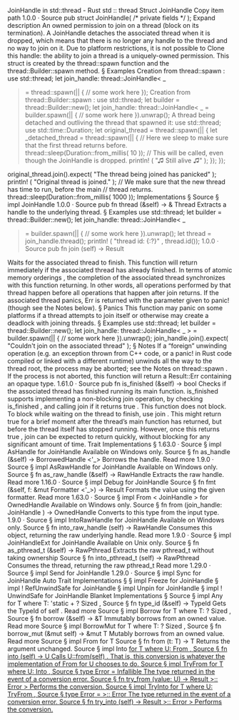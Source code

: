 JoinHandle in std::thread - Rust
std
::
thread
Struct
JoinHandle
Copy item path
1.0.0
·
Source
pub struct JoinHandle<T>(
/* private fields */
);
Expand description
An owned permission to join on a thread (block on its termination).
A
JoinHandle
detaches
the associated thread when it is dropped, which
means that there is no longer any handle to the thread and no way to
join
on it.
Due to platform restrictions, it is not possible to
Clone
this
handle: the ability to join a thread is a uniquely-owned permission.
This
struct
is created by the
thread::spawn
function and the
thread::Builder::spawn
method.
§
Examples
Creation from
thread::spawn
:
use
std::thread;
let
join_handle: thread::JoinHandle<
_
> = thread::spawn(|| {
// some work here
});
Creation from
thread::Builder::spawn
:
use
std::thread;
let
builder = thread::Builder::new();
let
join_handle: thread::JoinHandle<
_
> = builder.spawn(|| {
// some work here
}).unwrap();
A thread being detached and outliving the thread that spawned it:
use
std::thread;
use
std::time::Duration;
let
original_thread = thread::spawn(|| {
let
_detached_thread = thread::spawn(|| {
// Here we sleep to make sure that the first thread returns before.
thread::sleep(Duration::from_millis(
10
));
// This will be called, even though the JoinHandle is dropped.
println!
(
"♫ Still alive ♫"
);
    });
});

original_thread.join().expect(
"The thread being joined has panicked"
);
println!
(
"Original thread is joined."
);
// We make sure that the new thread has time to run, before the main
// thread returns.
thread::sleep(Duration::from_millis(
1000
));
Implementations
§
Source
§
impl<T>
JoinHandle
<T>
1.0.0
·
Source
pub fn
thread
(&self) -> &
Thread
Extracts a handle to the underlying thread.
§
Examples
use
std::thread;
let
builder = thread::Builder::new();
let
join_handle: thread::JoinHandle<
_
> = builder.spawn(|| {
// some work here
}).unwrap();
let
thread = join_handle.thread();
println!
(
"thread id: {:?}"
, thread.id());
1.0.0
·
Source
pub fn
join
(self) ->
Result
<T>
Waits for the associated thread to finish.
This function will return immediately if the associated thread has already finished.
In terms of
atomic memory orderings
,  the completion of the associated
thread synchronizes with this function returning. In other words, all
operations performed by that thread
happen
before
all
operations that happen after
join
returns.
If the associated thread panics,
Err
is returned with the parameter given
to
panic!
(though see the Notes below).
§
Panics
This function may panic on some platforms if a thread attempts to join
itself or otherwise may create a deadlock with joining threads.
§
Examples
use
std::thread;
let
builder = thread::Builder::new();
let
join_handle: thread::JoinHandle<
_
> = builder.spawn(|| {
// some work here
}).unwrap();
join_handle.join().expect(
"Couldn't join on the associated thread"
);
§
Notes
If a “foreign” unwinding operation (e.g. an exception thrown from C++
code, or a
panic!
in Rust code compiled or linked with a different
runtime) unwinds all the way to the thread root, the process may be
aborted; see the Notes on
thread::spawn
. If the process is not
aborted, this function will return a
Result::Err
containing an opaque
type.
1.61.0
·
Source
pub fn
is_finished
(&self) ->
bool
Checks if the associated thread has finished running its main function.
is_finished
supports implementing a non-blocking join operation, by checking
is_finished
, and calling
join
if it returns
true
. This function does not block. To
block while waiting on the thread to finish, use
join
.
This might return
true
for a brief moment after the thread’s main
function has returned, but before the thread itself has stopped running.
However, once this returns
true
,
join
can be expected
to return quickly, without blocking for any significant amount of time.
Trait Implementations
§
1.63.0
·
Source
§
impl<T>
AsHandle
for
JoinHandle
<T>
Available on
Windows
only.
Source
§
fn
as_handle
(&self) ->
BorrowedHandle
<'_>
Borrows the handle.
Read more
1.9.0
·
Source
§
impl<T>
AsRawHandle
for
JoinHandle
<T>
Available on
Windows
only.
Source
§
fn
as_raw_handle
(&self) ->
RawHandle
Extracts the raw handle.
Read more
1.16.0
·
Source
§
impl<T>
Debug
for
JoinHandle
<T>
Source
§
fn
fmt
(&self, f: &mut
Formatter
<'_>) ->
Result
Formats the value using the given formatter.
Read more
1.63.0
·
Source
§
impl<T>
From
<
JoinHandle
<T>> for
OwnedHandle
Available on
Windows
only.
Source
§
fn
from
(join_handle:
JoinHandle
<T>) ->
OwnedHandle
Converts to this type from the input type.
1.9.0
·
Source
§
impl<T>
IntoRawHandle
for
JoinHandle
<T>
Available on
Windows
only.
Source
§
fn
into_raw_handle
(self) ->
RawHandle
Consumes this object, returning the raw underlying handle.
Read more
1.9.0
·
Source
§
impl<T>
JoinHandleExt
for
JoinHandle
<T>
Available on
Unix
only.
Source
§
fn
as_pthread_t
(&self) ->
RawPthread
Extracts the raw pthread_t without taking ownership
Source
§
fn
into_pthread_t
(self) ->
RawPthread
Consumes the thread, returning the raw pthread_t
Read more
1.29.0
·
Source
§
impl<T>
Send
for
JoinHandle
<T>
1.29.0
·
Source
§
impl<T>
Sync
for
JoinHandle
<T>
Auto Trait Implementations
§
§
impl<T>
Freeze
for
JoinHandle
<T>
§
impl<T> !
RefUnwindSafe
for
JoinHandle
<T>
§
impl<T>
Unpin
for
JoinHandle
<T>
§
impl<T> !
UnwindSafe
for
JoinHandle
<T>
Blanket Implementations
§
Source
§
impl<T>
Any
for T
where
    T: 'static + ?
Sized
,
Source
§
fn
type_id
(&self) ->
TypeId
Gets the
TypeId
of
self
.
Read more
Source
§
impl<T>
Borrow
<T> for T
where
    T: ?
Sized
,
Source
§
fn
borrow
(&self) ->
&T
Immutably borrows from an owned value.
Read more
Source
§
impl<T>
BorrowMut
<T> for T
where
    T: ?
Sized
,
Source
§
fn
borrow_mut
(&mut self) ->
&mut T
Mutably borrows from an owned value.
Read more
Source
§
impl<T>
From
<T> for T
Source
§
fn
from
(t: T) -> T
Returns the argument unchanged.
Source
§
impl<T, U>
Into
<U> for T
where
    U:
From
<T>,
Source
§
fn
into
(self) -> U
Calls
U::from(self)
.
That is, this conversion is whatever the implementation of
From
<T> for U
chooses to do.
Source
§
impl<T, U>
TryFrom
<U> for T
where
    U:
Into
<T>,
Source
§
type
Error
=
Infallible
The type returned in the event of a conversion error.
Source
§
fn
try_from
(value: U) ->
Result
<T, <T as
TryFrom
<U>>::
Error
>
Performs the conversion.
Source
§
impl<T, U>
TryInto
<U> for T
where
    U:
TryFrom
<T>,
Source
§
type
Error
= <U as
TryFrom
<T>>::
Error
The type returned in the event of a conversion error.
Source
§
fn
try_into
(self) ->
Result
<U, <U as
TryFrom
<T>>::
Error
>
Performs the conversion.